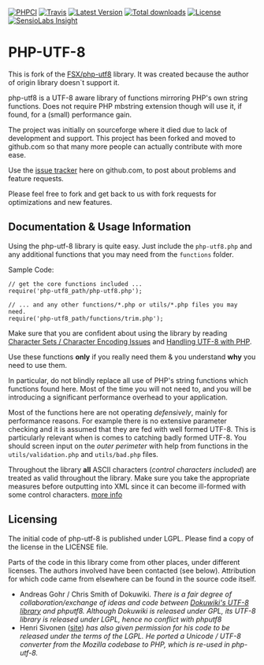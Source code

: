 [![PHPCI](http://phpci.corpsee.com/build-status/image/2?branch=master&label=PHPCI&style=flat-square)](http://phpci.corpsee.com/build-status/view/2?branch=master)
[![Travis](https://img.shields.io/travis/corpsee/php-utf-8/master.svg?label=Travis&style=flat-square)](https://travis-ci.org/corpsee/php-utf-8?branch=master)
[![Latest Version](https://img.shields.io/packagist/v/corpsee/php-utf-8.svg?label=Version&style=flat-square)](https://packagist.org/packages/corpsee/php-utf-8)
[![Total downloads](https://img.shields.io/packagist/dt/corpsee/php-utf-8.svg?label=Downloads&style=flat-square)](https://packagist.org/packages/corpsee/php-utf-8)
[![License](https://img.shields.io/packagist/l/corpsee/php-utf-8.svg?label=License&style=flat-square)](https://packagist.org/packages/corpsee/php-utf-8)
[![SensioLabs Insight](https://img.shields.io/sensiolabs/i/f348ff6a-40e9-4259-af1f-e88f5f9c588d.svg?label=Insight&style=flat-square)](https://insight.sensiolabs.com/projects/f348ff6a-40e9-4259-af1f-e88f5f9c588d)

PHP-UTF-8
=========

This is fork of the [FSX/php-utf8][8] library. It was created because the author of
origin library doesn`t support it.

php-utf8 is a UTF-8 aware library of functions mirroring PHP's own string
functions. Does not require PHP mbstring extension though will use it, if
found, for a (small) performance gain.

The project was initially on sourceforge where it died due to lack of development
and support. This project has been forked and moved to github.com so that many
more people can actually contribute with more ease.

Use the [issue tracker][1] here on github.com, to post about problems and
feature requests.

Please feel free to fork and get back to us with fork requests for optimizations
and new features.


Documentation & Usage Information
---------------------------------

Using the php-utf-8 library is quite easy. Just include the `php-utf8.php` and
any additional functions that you may need from the `functions` folder.

Sample Code:

    // get the core functions included ...
    require('php-utf8_path/php-utf8.php');

    // ... and any other functions/*.php or utils/*.php files you may need.
    require('php-utf8_path/functions/trim.php');

Make sure that you are confident about using the library by reading
[Character Sets / Character Encoding Issues][2] and [Handling UTF-8 with PHP][3].

Use these functions **only** if you really need them & you understand **why**
you need to use them.

In particular, do not blindly replace all use of PHP's string functions which
functions found here. Most of the time you will not need to, and you will be
introducing a significant performance overhead to your application.

Most of the functions here are not operating *defensively*, mainly for performance
reasons. For example there is no extensive parameter checking and it is assumed
that they are fed with well formed UTF-8. This is particularly relevant when is
comes to catching badly formed UTF-8. You should screen input on the *outer perimeter*
with help from functions in the `utils/validation.php` and `utils/bad.php` files.

Throughout the library **all** ASCII characters (*control characters included*)
are treated as valid throughout the library. Make sure you take the appropriate
measures before outputting into XML since it can become ill-formed with some
control characters. [more info][5]


Licensing
---------

The initial code of php-utf-8 is published under LGPL. Please find a copy of the
license in the LICENSE file.

Parts of the code in this library come from other places, under different licenses.
The authors involved have been contacted (see below).
Attribution for which code came from elsewhere can be found in the source code itself.

 - Andreas Gohr / Chris Smith of Dokuwiki. *There is a fair degree of
   collaboration/exchange of ideas and code between [Dokuwiki's UTF-8 library][6]
   and phputf8. Although Dokuwiki is released under GPL, its UTF-8 library is
   released under LGPL, hence no conflict with phputf8*
 - Henri Sivonen ([site][7]) *has also given permission for his code to be released
   under the terms of the LGPL. He ported a Unicode / UTF-8 converter from the
   Mozilla codebase to PHP, which is re-used in php-utf-8.*


  [1]: https://github.com/corpsee/php-utf-8/issues
  [2]: http://www.phpwact.org/php/i18n/charsets
  [3]: http://www.phpwact.org/php/i18n/utf-8
  [4]: http://www.phpwact.org/php/i18n/utf-8
  [5]: http://hsivonen.iki.fi/producing-xml/#controlchar
  [6]: http://dev.splitbrain.org/view/darcs/dokuwiki/inc/utf8.php
  [7]: http://hsivonen.iki.fi/php-utf8/
  [8]: https://github.com/FSX/php-utf8
